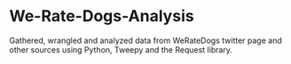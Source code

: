# We-Rate-Dogs-Analysis
Gathered, wrangled and analyzed data from WeRateDogs twitter page and other sources using Python, Tweepy and the Request library.
